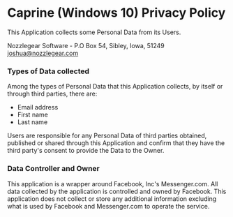 # Caprine (Windows 10) Privacy Policy

This Application collects some Personal Data from its Users.

Nozzlegear Software - P.O Box 54, Sibley, Iowa, 51249
joshua@nozzlegear.com

### Types of Data collected

Among the types of Personal Data that this Application collects, by itself or through third parties, there are:

- Email address
- First name
- Last name

Users are responsible for any Personal Data of third parties obtained, published or shared through this Application and confirm that they have the third party's consent to provide the Data to the Owner.

### Data Controller and Owner

This application is a wrapper around Facebook, Inc's Messenger.com. All data collected by the application is controlled and owned by Facebook. This application does not collect or store any additional information excluding what is used by Facebook and Messenger.com to operate the service.